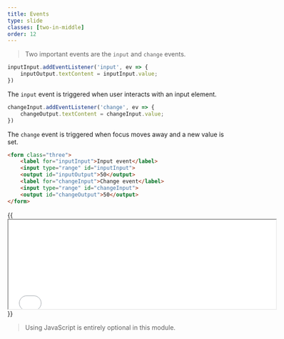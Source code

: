 ```yaml
---
title: Events
type: slide
classes: [two-in-middle]
order: 12
---
```


> Two important events are the `input` and `change` events.


```js
inputInput.addEventListener('input', ev => {
    inputOutput.textContent = inputInput.value;
})
```
The `input` event is triggered when user interacts with an input element.

```js
changeInput.addEventListener('change', ev => {
    changeOutput.textContent = changeInput.value;
})
```
The `change` event is triggered when focus moves away and a new value is set.

```html
<form class="three">
    <label for="inputInput">Input event</label>
    <input type="range" id="inputInput">
    <output id="inputOutput">50</output>
    <label for="changeInput">Change event</label>
    <input type="range" id="changeInput">
    <output id="changeOutput">50</output>
</form>
```

{{<iframe src="iframes/events.html" width="600" height="200">}}{{</iframe>}}

> Using JavaScript is entirely optional in this module. 
